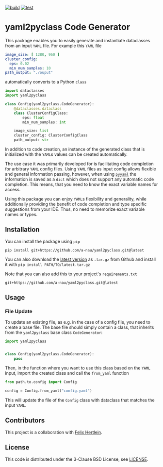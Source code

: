 [![build](https://github.com/a-nau/yaml2pyclass/workflows/build/badge.svg)](https://github.com/a-nau/yaml2pyclass/actions)
[![test](https://github.com/a-nau/yaml2pyclass/workflows/test/badge.svg)](https://github.com/a-nau/yaml2pyclass/actions)

# yaml2pyclass Code Generator

This package enables you to easily generate and instantiate dataclasses from an input `YAML` file. For example
this `YAML` file

```yaml
image_size: [ 1280, 960 ]
cluster_config:
  eps: 0.02
  min_num_samples: 10
path_output: "./ouput"
```

automatically converts to a Python `class`

```python
import dataclasses
import yaml2pyclass

class Config(yaml2pyclass.CodeGenerator):
    @dataclasses.dataclass
    class ClusterConfigClass:
        eps: float
        min_num_samples: int

    image_size: list
    cluster_config: ClusterConfigClass
    path_output: str
```

In addition to code creation, an instance of the generated class that is initialized with the `YAML`s values can be
created automatically.

The use case it was primarily developed for is facilitating code completion for arbitrary `YAML` config files.
Using `YAML` files as input config allows flexible and general information passing, however, when using [`pyyaml`](https://pypi.org/project/PyYAML/) the
information is saved as a `dict` which does not support any automatic code completion. This means, that you need to know
the exact variable names for access.

Using this package you can enjoy `YAML`s flexibility and generality, while additionally providing the benefit of code
completion and type specific suggestions from your IDE. Thus, no need to memorize exact variable names or types.

## Installation

You can install the package using `pip`

```shell
pip install git+https://github.com/a-nau/yaml2pyclass.git@latest
```

You can also download the [latest version](https://github.com/a-nau/yaml2pyclass/archive/latest.tar.gz) as `.tar.gz`
from Github and install it with
`pip install PATH/TO/latest.tar.gz`

Note that you can also add this to your project's `requirements.txt`

```shell
git+https://github.com/a-nau/yaml2pyclass.git@latest
```

## Usage

### File Update

To update an existing file, as e.g. in the case of a config file, you need to create a base file. The base file should
simply contain a class, that inherits from the `yaml2pyclass` base class `CodeGenerator`:

```python
import yaml2pyclass


class Config(yaml2pyclass.CodeGenerator):
    pass
```

Then, in the function where you want to use this class based on the `YAML` input, import the created class and call
the `from_yaml` function

```python
from path.to.config import Config

config = Config.from_yaml("config.yaml")
```

This will update the file of the `Config` class with dataclass that matches the input `YAML`.

## Contributors

This project is a collaboration with [Felix Hertlein](https://github.com/FelixHertlein).

## License

This code is distributed under the 3-Clause BSD License, see [LICENSE](LICENSE).



